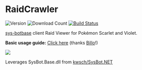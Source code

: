 # RaidCrawler
![Version](https://img.shields.io/github/v/release/LegoFigure11/RaidCrawler?label=latest%20release)
![Download Count](https://img.shields.io/github/downloads/LegoFigure11/RaidCrawler/total?label=total%20downloads)
[![Build Status](https://img.shields.io/github/actions/workflow/status/LegoFigure11/RaidCrawler/dotnet-desktop.yml?branch=main)](https://nightly.link/LegoFigure11/RaidCrawler/workflows/dotnet-desktop/main/RaidCrawler.zip)

[sys-botbase](https://github.com/olliz0r/sys-botbase) client Raid Viewer for Pokémon Scarlet and Violet.

**Basic usage guide:** [Click here](https://billo-guides.github.io/cfw/sv/raidcrawler) (thanks [Billo](https://github.com/Billo-PS)!)

![](https://i.imgur.com/TNOvbdY.png)

Leverages SysBot.Base.dll from [kwsch/SysBot.NET](https://github.com/kwsch/SysBot.NET)
